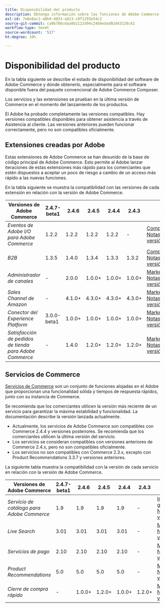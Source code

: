 ```yaml
---
title: Disponibilidad del producto
description: Obtenga información sobre las funciones de Adobe Commerce que se admiten actualmente y compruebe su compatibilidad con versiones específicas de Adobe Commerce.
exl-id: 7e8e8ac2-a0b9-4023-a813-c0f1293e54c2
source-git-commit: ca9b786cdaa8b2122d94c24b9edad02d43128c42
workflow-type: tm+mt
source-wordcount: '517'
ht-degree: 10%

---
```


# Disponibilidad del producto

En la tabla siguiente se describe el estado de disponibilidad del software de Adobe Commerce y dónde obtenerlo, especialmente para el software disponible fuera del paquete convencional de Adobe Commerce Composer.

Los servicios y las extensiones se prueban en la última versión de Commerce en el momento del lanzamiento de los productos.

El Adobe ha probado completamente las versiones compatibles. Hay versiones compatibles disponibles para obtener asistencia a través de Asistencia al cliente. Las versiones anteriores pueden funcionar correctamente, pero no son compatibles oficialmente.

## Extensiones creadas por Adobe

Estas extensiones de Adobe Commerce se han desunido de la base de código principal de Adobe Commerce. Esto permite al Adobe lanzar iteraciones de estas extensiones más rápido para los comerciantes que estén dispuestos a aceptar un poco de riesgo a cambio de un acceso más rápido a las nuevas funciones.

En la tabla siguiente se muestra la compatibilidad con las versiones de cada extensión en relación con la versión de Adobe Commerce.

| **Versiones de Adobe Commerce** | 2.4.7-beta1 | 2.4.6 | 2.4.5 | 2.4.4 | 2.4.3 | |
|-|-|-|-|-|-|-|
| _Eventos de Adobe I/O para Adobe Commerce_ | 1.2.2 | 1.2.2 | 1.2.2 | 1.2.2 | - | [Compositor](https://developer.adobe.com/commerce/events/get-started/installation/) <br/>[Notas de versión](https://developer.adobe.com/commerce/events/get-started/release-notes/) |
| _B2B_ | 1.3.5 | 1.4.0 | 1.3.4 | 1.3.3 | 1.3.2 | [Compositor](https://experienceleague.adobe.com/docs/commerce-admin/b2b/install.html) <br/> [Notas de versión](https://experienceleague.adobe.com/docs/commerce-admin/b2b/release-notes.html) |
| _Administrador de canales_ | - | 2.0.0 | 1.0.0+ | 1.0.0+ | 1.0.0+ | [Marketplace](https://commercemarketplace.adobe.com/magento-channel-manager.html)<br/> [Notas de versión](https://experienceleague.adobe.com/docs/commerce-channels/channel-manager/release-notes.html) |
| _Sales Channel de Amazon_ | - | 4.1.0+ | 4.3.0+ | 4.3.0+ | 4.3.0+ | [Marketplace](https://commercemarketplace.adobe.com/magento-module-amazon.html)<br/> [Notas de versión](https://experienceleague.adobe.com/docs/commerce-channels/amazon/release-notes.html) |
| _Conector del Experience Platform_ | 3.0.0-beta1 | 1.0.0+ | 1.0.0+ | 1.0.0+ | 1.0.0+ | [Marketplace](https://commercemarketplace.adobe.com/magento-experience-platform-connector.html)<br/>[Notas de versión](https://experienceleague.adobe.com/docs/commerce-merchant-services/experience-platform-connector/release-notes.html) |
| _Satisfacción de pedidos de tienda para Adobe Commerce_ | - | 1.4.0 | 1.2.0+ | 1.2.0+ | 1.2.0+ | [Marketplace](https://commercemarketplace.adobe.com/store-fulfillment-magento-walmart.html)<br/> [Notas de versión](https://experienceleague.adobe.com/docs/commerce-merchant-services/store-fulfillment/release-notes.html) |

## Servicios de Commerce

[Servicios de Commerce](https://experienceleague.adobe.com/docs/commerce-merchant-services/user-guides/home.html) son un conjunto de funciones alojadas en el Adobe que proporcionan una funcionalidad sólida y tiempos de respuesta rápidos, junto con su instancia de Commerce.

Se recomienda que los comerciantes utilicen la versión más reciente de un servicio para garantizar la máxima estabilidad y funcionalidad. La documentación describe la versión lanzada actualmente.

* Actualmente, los servicios de Adobe Commerce son compatibles con Commerce 2.4.4 y versiones posteriores. Se recomienda que los comerciantes utilicen la última versión del servicio.
* Los servicios se consideran compatibles con versiones anteriores de Commerce 2.4.x, pero no son compatibles oficialmente.
* Los servicios no son compatibles con Commerce 2.3.x, excepto con Product Recommendations 3.3.7 y versiones anteriores.

La siguiente tabla muestra la compatibilidad con la versión de cada servicio en relación con la versión de Adobe Commerce.

| **Versiones de Adobe Commerce** | 2.4.7-beta1 | 2.4.6 | 2.4.5 | 2.4.4 | 2.4.3 | |
|-|-|-|-|-|-|-|
| _Servicio de catálogo para Adobe Commerce_ | 1.9 | 1.9 | 1.9 | 1.9 | - | [Información general](https://experienceleague.adobe.com/docs/commerce-merchant-services/catalog-service/guide-overview.html)<br/> [Notas de versión](https://experienceleague.adobe.com/docs/commerce-merchant-services/catalog-service/release-notes.html) |
| _Live Search_ | 3.01 | 3.01 | 3.01 | 3.01 | - | [Marketplace](https://commercemarketplace.adobe.com/magento-live-search.html)<br/>[Notas de versión](https://experienceleague.adobe.com/docs/commerce-merchant-services/live-search/release-notes.html) |
| _Servicios de pago_ | 2.10 | 2.10 | 2.10 | 2.10 | - | [Marketplace](https://commercemarketplace.adobe.com/magento-payment-services.html)<br/> [Notas de versión](https://commercemarketplace.adobe.com/magento-payment-services.html) |
| _Product Recommendations_ | 5.0 | 5.0 | 5.0 | 5.0 | - | [Marketplace](https://commercemarketplace.adobe.com/magento-product-recommendations.html)<br/> [Notas de versión](https://experienceleague.adobe.com/docs/commerce-merchant-services/product-recommendations/release-notes.html) |
| _Cierre de compra rápido_ | - | 1.0.0+ | 1.2.0+ | 1.0.0+ | 1.2.0+ | [Marketplace](https://commercemarketplace.adobe.com/magento-quick-checkout.html)<br/> [Notas de versión](https://experienceleague.adobe.com/docs/commerce-merchant-services/product-recommendations/release-notes.html) |
